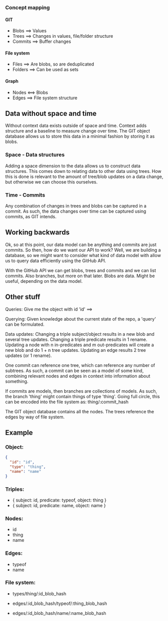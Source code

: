 ### Concept mapping
#### GIT
- Blobs ==> Values
- Trees ==> Changes in values, file/folder structure
- Commits ==> Buffer changes

#### File system
- Files ==> Are blobs, so are deduplicated
- Folders ==> Can be used as sets

#### Graph
- Nodes <==> Blobs
- Edges ==> File system structure

## Data without space and time
Without context data exists outside of space and time. Context adds structure and a baseline to measure change over time. The GIT object database allows us to store this data in a minimal fashion by storing it as blobs.

### Space - Data structures
Adding a space dimension to the data allows us to construct data structures. This comes down to relating  data to other data using trees. How this is done is relevant to the amount of tree/blob updates on a data change, but otherwise we can choose this ourselves.

### Time - Commits
Any combination of changes in trees and blobs can be captured in a commit. As such, the data changes over time can be captured using commits, as GIT intends.

## Working backwards
Ok, so at this point, our data model can be anything and commits are just commits. So then, how do we want our API to work? Well, we are building a database, so we might want to consider what kind of data model with allow us to query data efficiently using the GitHub API.

With the GitHub API we can get blobs, trees and commits and we can list commits. Also branches, but more on that later. Blobs are data. Might be useful, depending on the data model.

## Other stuff

Queries:
Give me the object with id 'id' ==>

Querying:
Given knowledge about the current state of the repo, a 'query' can be formulated.

Data updates:
Changing a triple subject/object results in a new blob and several tree updates. Changing a triple predicate results in 1 rename. Updating a node with n in-predicates and m out-predicates will create a new blob and do 1 + n tree updates. Updating an edge results 2 tree updates (or 1 rename).

One commit can reference one tree, which can reference any number of subtrees. As such, a commit can be seen as a model of some kind, combining relevant nodes and edges in context into information about something.

If commits are models, then branches are collections of models. As such, the branch 'thing' might contain things of type 'thing'. Going full circle, this can be encoded into the file system as:
thing/:commit_hash

The GIT object database contains all the nodes. The trees reference the edges by way of file system.

## Example

### Object:
```json
{
  "id": "id",
  "type": "thing",
  "name": "name"
}
```

### Triples:
- { subject: id, predicate: typeof, object: thing }
- { subject: id, predicate: name, object: name }

### Nodes:
- id
- thing
- name

### Edges:
- typeof
- name

### File system:
- types/thing/:id_blob_hash


- edges/:id_blob_hash/typeof/:thing_blob_hash
- edges/:id_blob_hash/name/:name_blob_hash
